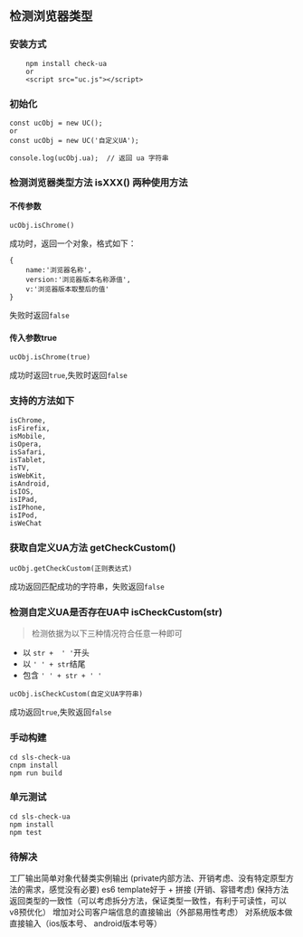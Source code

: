 ## 检测浏览器类型

### 安装方式
```
    npm install check-ua
    or
    <script src="uc.js"></script>
```

### 初始化
```
const ucObj = new UC();
or
const ucObj = new UC('自定义UA');

console.log(ucObj.ua);  // 返回 ua 字符串
```


### 检测浏览器类型方法 isXXX() 两种使用方法

#### 不传参数 
```
ucObj.isChrome()
```

成功时，返回一个对象，格式如下：
```
{
	name:'浏览器名称',
	version:'浏览器版本名称源值',
	v:'浏览器版本取整后的值'
}
```

失败时返回`false`


#### 传入参数true
```
ucObj.isChrome(true)
```

成功时返回`true`,失败时返回`false`


### 支持的方法如下
```
isChrome,
isFirefix,
isMobile,
isOpera,
isSafari,
isTablet,
isTV,
isWebKit,
isAndroid,
isIOS,
isIPad,
isIPhone,
isIPod,
isWeChat
```

### 获取自定义UA方法 getCheckCustom()

```
ucObj.getCheckCustom(正则表达式)
```
成功返回匹配成功的字符串，失败返回`false`

### 检测自定义UA是否存在UA中 isCheckCustom(str)

> 检测依据为以下三种情况符合任意一种即可
- 以 `str +  ' '`开头
- 以 `' ' + str`结尾
- 包含 `' ' + str + ' '`

```
ucObj.isCheckCustom(自定义UA字符串)
```
成功返回`true`,失败返回`false`


### 手动构建
```
cd sls-check-ua
cnpm install
npm run build
```

### 单元测试
```
cd sls-check-ua
npm install
npm test
```

### 待解决
工厂输出简单对象代替类实例输出 (private内部方法、开销考虑、没有特定原型方法的需求，感觉没有必要)
es6 template好于 + 拼接 (开销、容错考虑)
保持方法返回类型的一致性（可以考虑拆分方法，保证类型一致性，有利于可读性，可以v8预优化）
增加对公司客户端信息的直接输出（外部易用性考虑）
对系统版本做直接输入（ios版本号、 android版本号等）